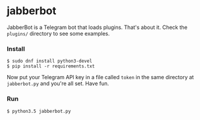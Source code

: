 # jabberbot

JabberBot is a Telegram bot that loads plugins. That's about it. Check the `plugins/` directory to see some examples.

### Install

    $ sudo dnf install python3-devel
    $ pip install -r requirements.txt

Now put your Telegram API key in a file called `token` in the same directory at `jabberbot.py` and you're all set. Have fun.

### Run

    $ python3.5 jabberbot.py
